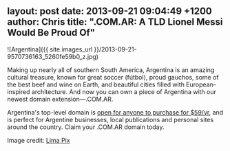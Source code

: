 layout: post
date: 2013-09-21 09:04:49 +1200
author: Chris
title: ".COM.AR: A TLD Lionel Messi Would Be Proud Of"
----

![Argentina]({{ site.images_url }}/2013-09-21-9570736163_5260fe59b0_z.jpg)

<!-- excerpt -->

Making up nearly all of southern South America, Argentina is an amazing cultural treasure, known for great soccer (fútbol), proud gauchos, some of the best beef and wine on Earth, and beautiful cities filled with European-inspired architecture. And now you can own a piece of Argentina with our newest domain extension—.COM.AR. 

<!-- /excerpt -->

Argentina's top-level domain is [open for anyone to purchase for $59/yr][1], and is perfect for Argentine businesses, local publications and personal sites around the country. Claim your .COM.AR domain today.

Image credit: [Lima Pix](http://www.flickr.com/photos/minhocos/)

[1]: https://iwantmyname.com/domains/com.ar-argentinean-domain-name-registration-for-argentina
